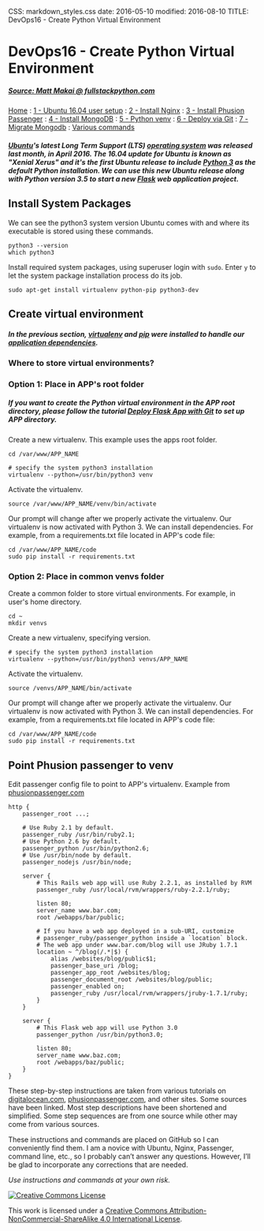 CSS: markdown_styles.css
date: 2016-05-10
modified: 2016-08-10
TITLE: DevOps16 - Create Python Virtual Environment

# DevOps16 - Create Python Virtual Environment

##### [Source: Matt Makai @ fullstackpython.com](https://www.fullstackpython.com/blog/python-3-django-gunicorn-ubuntu-1604-xenial-xerus.html)


[Home](../index.html)
: [1 - Ubuntu 16.04 user setup](devops16_1_ubuntu16_setup.html)
: [2 - Install Nginx](devops16_2_install_nginx.html)
: [3 - Install Phusion Passenger](devops16_3_install_phusionpassenger.html)
: [4 - Install MongoDB](devops16_4_install_mongodb.html)
: [5 - Python venv](devops16_5_python_venv.html)
: [6 - Deploy via Git](devops16_6_deploy_flask_app_w_git.html)
: [7 - Migrate Mongodb](devops16_7_migrate_mongodb.html)
: [Various commands](terminal_commands.html)


##### [Ubuntu](/ubuntu.html)'s latest Long Term Support (LTS) [operating system](/operating-systems.html) was released last month, in April 2016. The 16.04 update for Ubuntu is known as "Xenial Xerus" and it's the first Ubuntu release to include [Python 3](/python-2-or-3.html) as the default Python installation. We can use this new Ubuntu release along with Python version 3.5 to start a new [Flask](/flask.html) web application project.


## Install System Packages

We can see the python3 system version Ubuntu comes with and where its
executable is stored using these commands.

```
python3 --version
which python3
```

Install required system packages, using superuser login with `sudo`.
Enter `y` to let the system package installation process do its job.

```
sudo apt-get install virtualenv python-pip python3-dev
```


## Create virtual environment

##### In the previous section, [virtualenv](https://virtualenv.pypa.io/en/latest/) and [pip](https://pypi.python.org/pypi/pip) were installed to handle our [application dependencies](/application-dependencies.html).

### Where to store virtual environments?

### Option 1: Place in APP's root folder

##### If you want to create the Python virtual environment in the APP root directory, please follow the tutorial [Deploy Flask App with Git](devops16_6_deploy_flask_app_w_git.html) to set up APP directory.

Create a new virtualenv. This example uses the apps root folder.

```
cd /var/www/APP_NAME

# specify the system python3 installation
virtualenv --python=/usr/bin/python3 venv
```

Activate the virtualenv.

```
source /var/www/APP_NAME/venv/bin/activate
```

Our prompt will change after we properly activate the virtualenv.
Our virtualenv is now activated with Python 3. We can install
dependencies. For example, from a requirements.txt file located in APP's code file:

```
cd /var/www/APP_NAME/code
sudo pip install -r requirements.txt

```

### Option 2: Place in common venvs folder

Create a common folder to store virtual environments.
For example, in user's home directory.

```
cd ~
mkdir venvs
```

Create a new virtualenv, specifying version.

```
# specify the system python3 installation
virtualenv --python=/usr/bin/python3 venvs/APP_NAME
```

Activate the virtualenv.

```
source /venvs/APP_NAME/bin/activate
```

Our prompt will change after we properly activate the virtualenv.
Our virtualenv is now activated with Python 3. We can install
dependencies. For example, from a requirements.txt file located in APP's code file:

```
cd /var/www/APP_NAME/code
sudo pip install -r requirements.txt

```


## Point Phusion passenger to venv

Edit passenger config file to point to APP's virtualenv.
Example from [phusionpassenger.com](https://www.phusionpassenger.com/library/config/nginx/reference/#passenger_python)

```
http {
    passenger_root ...;

    # Use Ruby 2.1 by default.
    passenger_ruby /usr/bin/ruby2.1;
    # Use Python 2.6 by default.
    passenger_python /usr/bin/python2.6;
    # Use /usr/bin/node by default.
    passenger_nodejs /usr/bin/node;

    server {
        # This Rails web app will use Ruby 2.2.1, as installed by RVM
        passenger_ruby /usr/local/rvm/wrappers/ruby-2.2.1/ruby;

        listen 80;
        server_name www.bar.com;
        root /webapps/bar/public;

        # If you have a web app deployed in a sub-URI, customize
        # passenger_ruby/passenger_python inside a `location` block.
        # The web app under www.bar.com/blog will use JRuby 1.7.1
        location ~ ^/blog(/.*|$) {
            alias /websites/blog/public$1;
            passenger_base_uri /blog;
            passenger_app_root /websites/blog;
            passenger_document_root /websites/blog/public;
            passenger_enabled on;
            passenger_ruby /usr/local/rvm/wrappers/jruby-1.7.1/ruby;
        }
    }

    server {
        # This Flask web app will use Python 3.0
        passenger_python /usr/bin/python3.0;

        listen 80;
        server_name www.baz.com;
        root /webapps/baz/public;
    }
}
```



<div class='footnotes'>
<p>These step-by-step instructions are taken from various tutorials on <a href="https://digitalocean.com">digitalocean.com</a>, <a href="https://www.phusionpassenger.com">phusionpassenger.com</a>, and other sites. Some sources have been linked. Most step descriptions have been shortened and simplified. Some step sequences are from one source while other may come from various sources.</p>
<p>These instructions and commands are placed on GitHub so I can conveniently find them. I am a novice with Ubuntu, Nginx, Passenger, command line, etc., so I probably can&#8217;t answer any questions. However, I&#8217;ll be glad to incorporate any corrections that are needed.</p>
<p><em>Use instructions and commands at your own risk.</em></p>

<div class='creative-commons'>
  <a class="creative-commons-image" href="https://creativecommons.org/licenses/by-nc-sa/4.0/">
	<img rel="license" alt="Creative Commons License" src="creativecommons.png"></a>
    <p>
		This work is licensed under a <a rel="license" href="https://creativecommons.org/licenses/by-nc-sa/4.0/">Creative Commons Attribution-NonCommercial-ShareAlike 4.0 International License</a>.
		</p>
</div>
</div>
